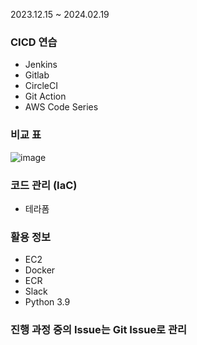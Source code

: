 2023.12.15 ~ 2024.02.19

### CICD 연습
- Jenkins
- Gitlab
- CircleCI
- Git Action
- AWS Code Series

### 비교 표
![image](https://github.com/JerryAllMighty/cicd/assets/66665210/8d83c9b2-0847-4bd5-9806-a51f9a2142d2)



### 코드 관리 (IaC)
- 테라폼

### 활용 정보
- EC2
- Docker
- ECR
- Slack
- Python 3.9

  
### 진행 과정 중의 Issue는 Git Issue로 관리
